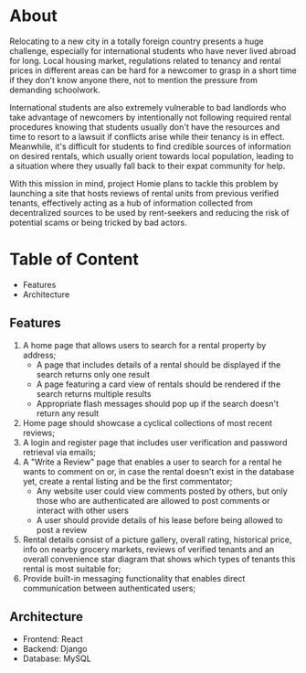 # About

Relocating to a new city in a totally foreign country presents a huge challenge, especially for international students who have never lived abroad for long.
Local housing market, regulations related to tenancy and rental prices in different areas can be hard for a newcomer to grasp in a short time if they don't
know anyone there, not to mention the pressure from demanding schoolwork.

International students are also extremely vulnerable to bad landlords who take advantage of newcomers by intentionally not following required rental procedures
knowing that students usually don't have the resources and time to resort to a lawsuit if conflicts arise while their tenancy is in effect. Meanwhile, it's difficult
for students to find credible sources of information on desired rentals, which usually orient towards local population, leading to a situation where they usually fall back to
their expat community for help.

With this mission in mind, project Homie plans to tackle this problem by launching a site that hosts reviews of
rental units from previous verified tenants, effectively acting as a hub of information collected from decentralized sources to be used by rent-seekers and reducing
the risk of potential scams or being tricked by bad actors.

# Table of Content

- Features
- Architecture

## Features

1. A home page that allows users to search for a rental property by address;
   - A page that includes details of a rental should be displayed if the search returns only one result
   - A page featuring a card view of rentals should be rendered if the search returns multiple results
   - Appropriate flash messages should pop up if the search doesn't return any result
2. Home page should showcase a cyclical collections of most recent reviews;
3. A login and register page that includes user verification and password retrieval via emails;
4. A "Write a Review" page that enables a user to search for a rental he wants to comment on or, in case the rental doesn't exist in the database yet, create a rental listing and be the first commentator;
   - Any website user could view comments posted by others, but only those who are authenticated are allowed to post comments or interact with
     other users
   - A user should provide details of his lease before being allowed to post a review
5. Rental details consist of a picture gallery, overall rating, historical price, info on nearby grocery markets, reviews of verified tenants and an overall convenience star diagram that shows which types of tenants this rental is most suitable for;
6. Provide built-in messaging functionality that enables direct communication between authenticated users;

## Architecture

- Frontend: React
- Backend: Django
- Database: MySQL
